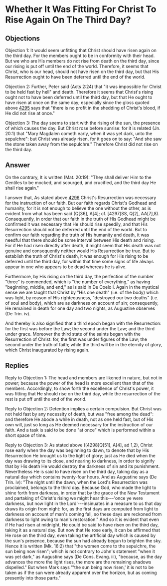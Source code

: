 # Whether It Was Fitting For Christ To Rise Again On The Third Day?

## Objections

Objection 1: It would seem unfitting that Christ should have risen again on the third day. For the members ought to be in conformity with their head. But we who are His members do not rise from death on the third day, since our rising is put off until the end of the world. Therefore, it seems that Christ, who is our head, should not have risen on the third day, but that His Resurrection ought to have been deferred until the end of the world.

Objection 2: Further, Peter said (Acts 2:24) that "it was impossible for Christ to be held fast by hell" and death. Therefore it seems that Christ's rising ought not to have been deferred until the third day, but that He ought to have risen at once on the same day; especially since the gloss quoted above [4295](A[1]) says that "there is no profit in the shedding of Christ's blood, if He did not rise at once."

Objection 3: The day seems to start with the rising of the sun, the presence of which causes the day. But Christ rose before sunrise: for it is related (Jn. 20:1) that "Mary Magdalen cometh early, when it was yet dark, unto the sepulchre": but Christ was already risen, for it goes on to say: "And she saw the stone taken away from the sepulchre." Therefore Christ did not rise on the third day.

## Answer

On the contrary, It is written (Mat. 20:19): "They shall deliver Him to the Gentiles to be mocked, and scourged, and crucified, and the third day He shall rise again."

I answer that, As stated above [4296](A[1]) Christ's Resurrection was necessary for the instruction of our faith. But our faith regards Christ's Godhead and humanity, for it is not enough to believe the one without the other, as is evident from what has been said (Q[36], A[4]; cf. [4297]SS, Q[2], AA[7],8). Consequently, in order that our faith in the truth of His Godhead might be confirmed it was necessary that He should rise speedily, and that His Resurrection should not be deferred until the end of the world. But to confirm our faith regarding the truth of His humanity and death, it was needful that there should be some interval between His death and rising. For if He had risen directly after death, it might seem that His death was not genuine and consequently neither would His Resurrection be true. But to establish the truth of Christ's death, it was enough for His rising to be deferred until the third day, for within that time some signs of life always appear in one who appears to be dead whereas he is alive.

Furthermore, by His rising on the third day, the perfection of the number "three" is commended, which is "the number of everything," as having "beginning, middle, and end," as is said in De Coelo i. Again in the mystical sense we are taught that Christ by "His one death" (i.e. of the body) which was light, by reason of His righteousness, "destroyed our two deaths" (i.e. of soul and body), which are as darkness on account of sin; consequently, He remained in death for one day and two nights, as Augustine observes (De Trin. iv).

And thereby is also signified that a third epoch began with the Resurrection: for the first was before the Law; the second under the Law; and the third under grace. Moreover the third state of the saints began with the Resurrection of Christ: for, the first was under figures of the Law; the second under the truth of faith; while the third will be in the eternity of glory, which Christ inaugurated by rising again.

## Replies

Reply to Objection 1: The head and members are likened in nature, but not in power; because the power of the head is more excellent than that of the members. Accordingly, to show forth the excellence of Christ's power, it was fitting that He should rise on the third day, while the resurrection of the rest is put off until the end of the world.

Reply to Objection 2: Detention implies a certain compulsion. But Christ was not held fast by any necessity of death, but was "free among the dead": and therefore He abode a while in death, not as one held fast, but of His own will, just so long as He deemed necessary for the instruction of our faith. And a task is said to be done "at once" which is performed within a short space of time.

Reply to Objection 3: As stated above ([4298]Q[51], A[4], ad 1,2), Christ rose early when the day was beginning to dawn, to denote that by His Resurrection He brought us to the light of glory; just as He died when the day was drawing to its close, and nearing to darkness, in order to signify that by His death He would destroy the darkness of sin and its punishment. Nevertheless He is said to have risen on the third day, taking day as a natural day which contains twenty-four hours. And as Augustine says (De Trin. iv): "The night until the dawn, when the Lord's Resurrection was proclaimed, belongs to the third day. Because God, who made the light to shine forth from darkness, in order that by the grace of the New Testament and partaking of Christ's rising we might hear this---'once ye were darkness, but now light in the Lord'---insinuates in a measure to us that day draws its origin from night: for, as the first days are computed from light to darkness on account of man's coming fall, so these days are reckoned from darkness to light owing to man's restoration." And so it is evident that even if He had risen at midnight, He could be said to have risen on the third day, taking it as a natural day. But now that He rose early, it can be affirmed that He rose on the third day, even taking the artificial day which is caused by the sun's presence, because the sun had already begun to brighten the sky. Hence it is written (Mk. 16:2) that "the women come to the sepulchre, the sun being now risen"; which is not contrary to John's statement "when it was yet dark," as Augustine says (De Cons. Evang. iii), "because, as the day advances the more the light rises, the more are the remaining shadows dispelled." But when Mark says "'the sun being now risen,' it is not to be taken as if the sun were already apparent over the horizon, but as coming presently into those parts."